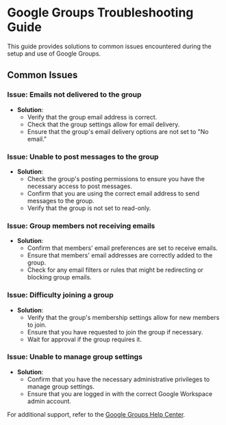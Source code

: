 # Google Groups Troubleshooting Guide

This guide provides solutions to common issues encountered during the setup and use of Google Groups.

## Common Issues

### Issue: Emails not delivered to the group

- **Solution**:
    - Verify that the group email address is correct.
    - Check that the group settings allow for email delivery.
    - Ensure that the group's email delivery options are not set to "No email."

### Issue: Unable to post messages to the group

- **Solution**:
    - Check the group's posting permissions to ensure you have the necessary access to post messages.
    - Confirm that you are using the correct email address to send messages to the group.
    - Verify that the group is not set to read-only.

### Issue: Group members not receiving emails

- **Solution**:
    - Confirm that members' email preferences are set to receive emails.
    - Ensure that members' email addresses are correctly added to the group.
    - Check for any email filters or rules that might be redirecting or blocking group emails.

### Issue: Difficulty joining a group

- **Solution**:
    - Verify that the group's membership settings allow for new members to join.
    - Ensure that you have requested to join the group if necessary.
    - Wait for approval if the group requires it.

### Issue: Unable to manage group settings

- **Solution**:
    - Confirm that you have the necessary administrative privileges to manage group settings.
    - Ensure that you are logged in with the correct Google Workspace admin account.

For additional support, refer to the [Google Groups Help Center](https://support.google.com/groups).
